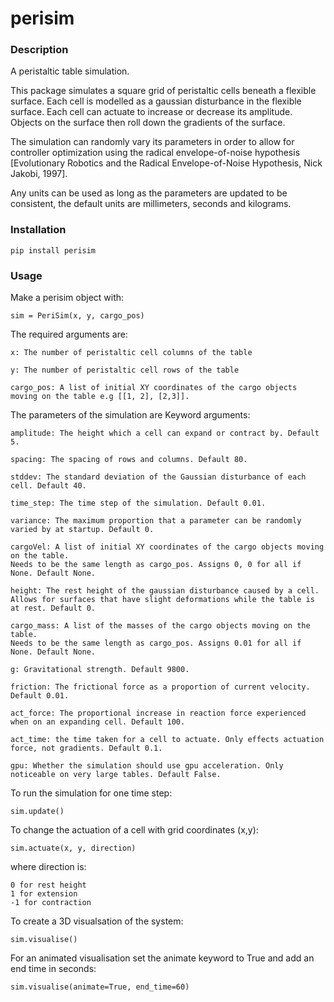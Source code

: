 # perisim
### Description
A peristaltic table simulation.

This package simulates a square grid of peristaltic cells beneath a flexible surface. 
Each cell is modelled as a gaussian disturbance in the flexible surface. Each cell can actuate to increase or decrease its amplitude. 
Objects on the surface then roll down the gradients of the surface.

The simulation can randomly vary its parameters in order to allow for controller optimization using the radical envelope-of-noise hypothesis 
[Evolutionary Robotics and the Radical Envelope-of-Noise Hypothesis, Nick Jakobi, 1997].

 Any units can be used as long as the parameters are updated to be consistent, the default units are millimeters, seconds and kilograms.

### Installation

`pip install perisim`

### Usage

Make a perisim object with:

```
sim = PeriSim(x, y, cargo_pos)
```

The required arguments are:

```
x: The number of peristaltic cell columns of the table

y: The number of peristaltic cell rows of the table

cargo_pos: A list of initial XY coordinates of the cargo objects moving on the table e.g [[1, 2], [2,3]].
```

The parameters of the simulation are Keyword arguments:
```
amplitude: The height which a cell can expand or contract by. Default 5.

spacing: The spacing of rows and columns. Default 80.
  
stddev: The standard deviation of the Gaussian disturbance of each cell. Default 40.

time_step: The time step of the simulation. Default 0.01.

variance: The maximum proportion that a parameter can be randomly varied by at startup. Default 0.

cargoVel: A list of initial XY coordinates of the cargo objects moving on the table. 
Needs to be the same length as cargo_pos. Assigns 0, 0 for all if None. Default None.

height: The rest height of the gaussian disturbance caused by a cell. Allows for surfaces that have slight deformations while the table is at rest. Default 0.

cargo_mass: A list of the masses of the cargo objects moving on the table. 
Needs to be the same length as cargo_pos. Assigns 0.01 for all if None. Default None.

g: Gravitational strength. Default 9800.

friction: The frictional force as a proportion of current velocity. Default 0.01.

act_force: The proportional increase in reaction force experienced when on an expanding cell. Default 100.

act_time: the time taken for a cell to actuate. Only effects actuation force, not gradients. Default 0.1.

gpu: Whether the simulation should use gpu acceleration. Only noticeable on very large tables. Default False.
```

To run the simulation for one time step:

```
sim.update()
```

To change the actuation of a cell with grid coordinates (x,y):
```
sim.actuate(x, y, direction)
```
where direction is:
```
0 for rest height
1 for extension
-1 for contraction
```
To create a 3D visualsation of the system:
```
sim.visualise()
```
For an animated visualisation set the animate keyword to True and add an end time in seconds:
```
sim.visualise(animate=True, end_time=60)
```
